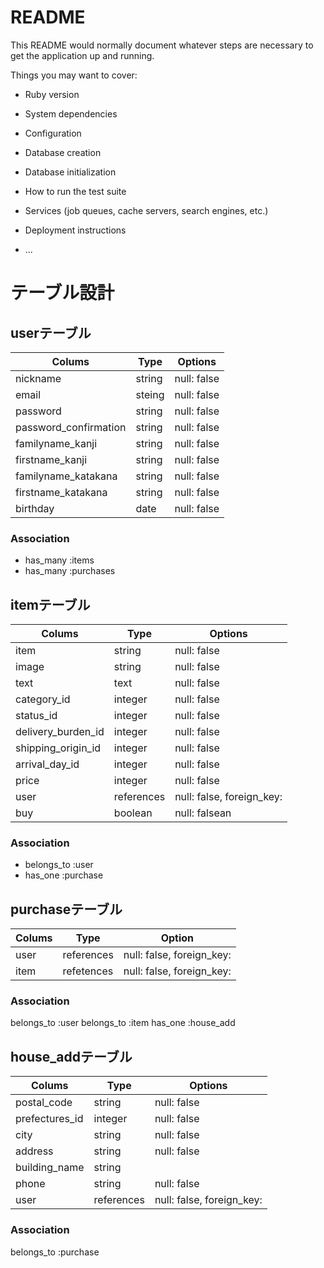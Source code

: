 # README

This README would normally document whatever steps are necessary to get the
application up and running.

Things you may want to cover:

* Ruby version

* System dependencies

* Configuration

* Database creation

* Database initialization

* How to run the test suite

* Services (job queues, cache servers, search engines, etc.)

* Deployment instructions

* ...

# テーブル設計

## userテーブル

| Colums                | Type    | Options     |
| --------------------- | ------- | ----------- |
| nickname              | string  | null: false |
| email                 | steing  | null: false |
| password              | string  | null: false |
| password_confirmation | string  | null: false |
| familyname_kanji      | string  | null: false |
| firstname_kanji       | string  | null: false |
| familyname_katakana   | string  | null: false |
| firstname_katakana    | string  | null: false |
| birthday              | date    | null: false |


### Association
- has_many :items
- has_many :purchases
## itemテーブル

| Colums             | Type       | Options                   |
|------------------- | ---------- | ------------------------- |
| item               | string     | null: false               |
| image              | string     | null: false               |
| text               | text       | null: false               |
| category_id        | integer    | null: false               |
| status_id          | integer    | null: false               |
| delivery_burden_id | integer    | null: false               |
| shipping_origin_id | integer    | null: false               |
| arrival_day_id     | integer    | null: false               |
| price              | integer    | null: false               |
| user               | references | null: false, foreign_key: |
| buy                | boolean    | null: falsean

### Association
- belongs_to :user
- has_one    :purchase

## purchaseテーブル
| Colums | Type       | Option                    |
| ------ | ---------- | ------------------------- |
| user   | references | null: false, foreign_key: |
| item   | refetences | null: false, foreign_key: |

### Association
belongs_to :user
belongs_to :item
has_one    :house_add

## house_addテーブル

| Colums         | Type       | Options                   |
| -------------- | ---------- | ------------------------- |
| postal_code    | string     | null: false               |
| prefectures_id | integer    | null: false               |
| city           | string     | null: false               |
| address        | string     | null: false               |
| building_name  | string     |                           |
| phone          | string     | null: false               |
| user           | references | null: false, foreign_key: |

### Association
belongs_to :purchase

